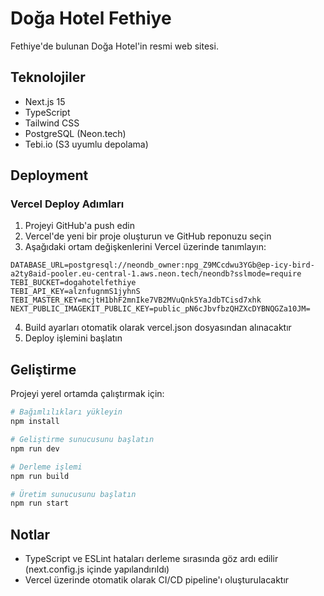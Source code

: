 # Doğa Hotel Fethiye

Fethiye'de bulunan Doğa Hotel'in resmi web sitesi.

## Teknolojiler

- Next.js 15
- TypeScript
- Tailwind CSS
- PostgreSQL (Neon.tech)
- Tebi.io (S3 uyumlu depolama)

## Deployment

### Vercel Deploy Adımları

1. Projeyi GitHub'a push edin
2. Vercel'de yeni bir proje oluşturun ve GitHub reponuzu seçin
3. Aşağıdaki ortam değişkenlerini Vercel üzerinde tanımlayın:

```
DATABASE_URL=postgresql://neondb_owner:npg_Z9MCcdwu3YGb@ep-icy-bird-a2ty8aid-pooler.eu-central-1.aws.neon.tech/neondb?sslmode=require
TEBI_BUCKET=dogahotelfethiye
TEBI_API_KEY=alznfugnmS1jyhnS
TEBI_MASTER_KEY=mcjtH1bhF2mnIke7VB2MVuQnk5YaJdbTCisd7xhk
NEXT_PUBLIC_IMAGEKIT_PUBLIC_KEY=public_pN6cJbvfbzQHZXcDYBNQGZa10JM=
```

4. Build ayarları otomatik olarak vercel.json dosyasından alınacaktır
5. Deploy işlemini başlatın

## Geliştirme

Projeyi yerel ortamda çalıştırmak için:

```bash
# Bağımlılıkları yükleyin
npm install

# Geliştirme sunucusunu başlatın
npm run dev

# Derleme işlemi
npm run build

# Üretim sunucusunu başlatın
npm run start
```

## Notlar

- TypeScript ve ESLint hataları derleme sırasında göz ardı edilir (next.config.js içinde yapılandırıldı)
- Vercel üzerinde otomatik olarak CI/CD pipeline'ı oluşturulacaktır 
